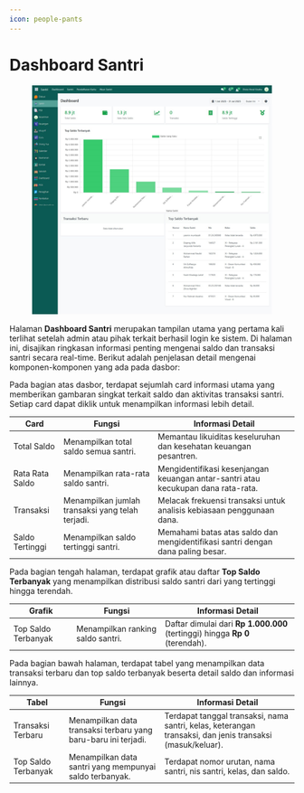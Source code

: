 ```yaml
---
icon: people-pants
---
```


# Dashboard Santri

<figure><img src="../../.gitbook/assets/image (76).png" alt=""><figcaption></figcaption></figure>

Halaman **Dashboard Santri** merupakan tampilan utama yang pertama kali terlihat setelah admin atau pihak terkait berhasil login ke sistem. Di halaman ini, disajikan ringkasan informasi penting mengenai saldo dan transaksi santri secara real-time. Berikut adalah penjelasan detail mengenai komponen-komponen yang ada pada dasbor:

Pada bagian atas dasbor, terdapat sejumlah card informasi utama yang memberikan gambaran singkat terkait saldo dan aktivitas transaksi santri. Setiap card dapat diklik untuk menampilkan informasi lebih detail.

| Card            | Fungsi                                           | Informasi Detail                                                                  |
| --------------- | ------------------------------------------------ | --------------------------------------------------------------------------------- |
| Total Saldo     | Menampilkan total saldo semua santri.            | Memantau likuiditas keseluruhan dan kesehatan keuangan pesantren.                 |
| Rata Rata Saldo | Menampilkan rata-rata saldo santri.              | Mengidentifikasi kesenjangan keuangan antar-santri atau kecukupan dana rata-rata. |
| Transaksi       | Menampilkan jumlah transaksi yang telah terjadi. | Melacak frekuensi transaksi untuk analisis kebiasaan penggunaan dana.             |
| Saldo Tertinggi | Menampilkan saldo tertinggi santri.              | Memahami batas atas saldo dan mengidentifikasi santri dengan dana paling besar.   |

Pada bagian tengah halaman, terdapat grafik atau daftar **Top Saldo Terbanyak** yang menampilkan distribusi saldo santri dari yang tertinggi hingga terendah.

| Grafik              | Fungsi                            | Informasi Detail                                                             |
| ------------------- | --------------------------------- | ---------------------------------------------------------------------------- |
| Top Saldo Terbanyak | Menampilkan ranking saldo santri. | Daftar dimulai dari **Rp 1.000.000** (tertinggi) hingga **Rp 0** (terendah). |

Pada bagian bawah halaman, terdapat tabel yang menampilkan data transaksi terbaru dan top saldo terbanyak beserta detail saldo dan informasi lainnya.

| Tabel               | Fungsi                                                         | Informasi Detail                                                                                          |
| ------------------- | -------------------------------------------------------------- | --------------------------------------------------------------------------------------------------------- |
| Transaksi Terbaru   | Menampilkan data transaksi terbaru yang baru-baru ini terjadi. | Terdapat tanggal transaksi, nama santri, kelas, keterangan transaksi, dan jenis transaksi (masuk/keluar). |
| Top Saldo Terbanyak | Menampilkan data santri yang mempunyai saldo terbanyak.        | Terdapat nomor urutan, nama santri, nis santri, kelas, dan saldo.                                         |
